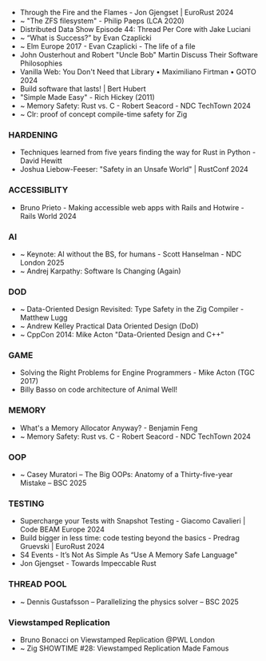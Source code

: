 
- Through the Fire and the Flames - Jon Gjengset | EuroRust 2024 
- ~ "The ZFS filesystem" - Philip Paeps (LCA 2020) 
- Distributed Data Show Episode 44: Thread Per Core with Jake Luciani 
- ~ “What is Success?” by Evan Czaplicki 
- ~ Elm Europe 2017 - Evan Czaplicki - The life of a file 
- John Ousterhout and Robert "Uncle Bob" Martin Discuss Their Software Philosophies 
- Vanilla Web: You Don't Need that Library • Maximiliano Firtman • GOTO 2024 
- Build software that lasts! | Bert Hubert 
- "Simple Made Easy" - Rich Hickey (2011) 
- ~ Memory Safety: Rust vs. C - Robert Seacord - NDC TechTown 2024 
- ~ Clr: proof of concept compile-time safety for Zig 

### HARDENING
- Techniques learned from five years finding the way for Rust in Python - David Hewitt 
- Joshua Liebow-Feeser: "Safety in an Unsafe World" | RustConf 2024 

### ACCESSIBLITY
- Bruno Prieto - Making accessible web apps with Rails and Hotwire - Rails World 2024 

### AI
- ~ Keynote: AI without the BS, for humans - Scott Hanselman - NDC London 2025 
- ~ Andrej Karpathy: Software Is Changing (Again) 

### DOD
- ~ Data-Oriented Design Revisited: Type Safety in the Zig Compiler - Matthew Lugg 
- ~ Andrew Kelley Practical Data Oriented Design (DoD)
- ~ CppCon 2014: Mike Acton "Data-Oriented Design and C++" 

### GAME 
- Solving the Right Problems for Engine Programmers - Mike Acton‌ (TGC 2017)
- Billy Basso on code architecture of Animal Well! 

### MEMORY
- What's a Memory Allocator Anyway? - Benjamin Feng
- ~ Memory Safety: Rust vs. C - Robert Seacord - NDC TechTown 2024 

### OOP
- ~ Casey Muratori – The Big OOPs: Anatomy of a Thirty-five-year Mistake – BSC 2025 

### TESTING
- Supercharge your Tests with Snapshot Testing - Giacomo Cavalieri | Code BEAM Europe 2024 
- Build bigger in less time: code testing beyond the basics - Predrag Gruevski | EuroRust 2024 
- S4 Events - It’s Not As Simple As “Use A Memory Safe Language" 
- Jon Gjengset - Towards Impeccable Rust 

### THREAD POOL
- ~ Dennis Gustafsson – Parallelizing the physics solver – BSC 2025 

### Viewstamped Replication
- Bruno Bonacci on Viewstamped Replication @PWL London 
- ~ Zig SHOWTIME #28: Viewstamped Replication Made Famous 


